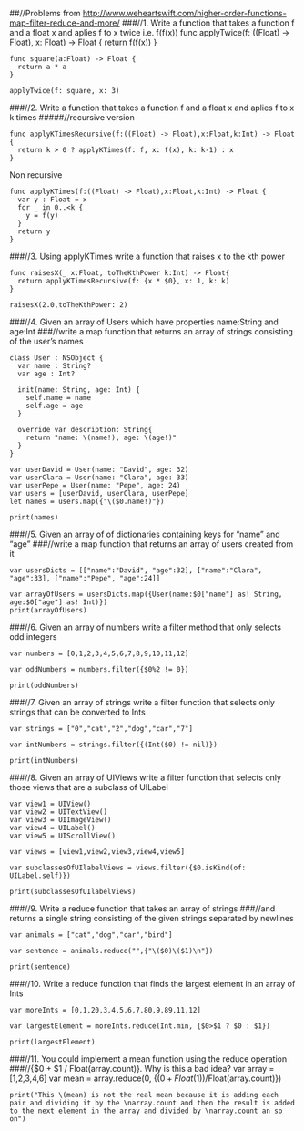 ##//Problems from http://www.weheartswift.com/higher-order-functions-map-filter-reduce-and-more/
###//1. Write a function that takes a function f and a float x and aplies f to x twice i.e. f(f(x))
    func applyTwice(f: ((Float) -> Float), x: Float) -> Float {
      return f(f(x))
    }

    func square(a:Float) -> Float {
      return a * a
    }

    applyTwice(f: square, x: 3)

###//2. Write a function that takes a function f and a float x and aplies f to x k times
#####//recursive version

    func applyKTimesRecursive(f:((Float) -> Float),x:Float,k:Int) -> Float {
      return k > 0 ? applyKTimes(f: f, x: f(x), k: k-1) : x
    }

Non recursive

    func applyKTimes(f:((Float) -> Float),x:Float,k:Int) -> Float {
      var y : Float = x
      for _ in 0..<k {
        y = f(y)
      }
      return y
    }

###//3. Using applyKTimes write a function that raises x to the kth power

    func raisesX(_ x:Float, toTheKthPower k:Int) -> Float{
      return applyKTimesRecursive(f: {x * $0}, x: 1, k: k)
    }

    raisesX(2.0,toTheKthPower: 2)

###//4. Given an array of Users which have properties name:String and age:Int
###//write a map function that returns an array of strings consisting of the user’s names

    class User : NSObject {
      var name : String?
      var age : Int?
      
      init(name: String, age: Int) {
        self.name = name
        self.age = age
      }
      
      override var description: String{
        return "name: \(name!), age: \(age!)"
      }
    }

    var userDavid = User(name: "David", age: 32)
    var userClara = User(name: "Clara", age: 33)
    var userPepe = User(name: "Pepe", age: 24)
    var users = [userDavid, userClara, userPepe]
    let names = users.map({"\($0.name!)"})

    print(names)

###//5. Given an array of of dictionaries containing keys for “name” and “age”
###//write a map function that returns an array of users created from it

    var usersDicts = [["name":"David", "age":32], ["name":"Clara", "age":33], ["name":"Pepe", "age":24]]

    var arrayOfUsers = usersDicts.map({User(name:$0["name"] as! String, age:$0["age"] as! Int)})
    print(arrayOfUsers)

###//6. Given an array of numbers write a filter method that only selects odd integers

    var numbers = [0,1,2,3,4,5,6,7,8,9,10,11,12]

    var oddNumbers = numbers.filter({$0%2 != 0})

    print(oddNumbers)

###//7. Given an array of strings write a filter function that selects only strings that can be converted to Ints

    var strings = ["0","cat","2","dog","car","7"]

    var intNumbers = strings.filter({(Int($0) != nil)})

    print(intNumbers)

###//8. Given an array of UIViews write a filter function that selects only those views that are a subclass of UILabel

    var view1 = UIView()
    var view2 = UITextView()
    var view3 = UIImageView()
    var view4 = UILabel()
    var view5 = UIScrollView()

    var views = [view1,view2,view3,view4,view5]

    var subclassesOfUIlabelViews = views.filter({$0.isKind(of: UILabel.self)})

    print(subclassesOfUIlabelViews)

###//9. Write a reduce function that takes an array of strings 
###//and returns a single string consisting of the given strings separated by newlines

    var animals = ["cat","dog","car","bird"]

    var sentence = animals.reduce("",{"\($0)\($1)\n"})

    print(sentence)


###//10. Write a reduce function that finds the largest element in an array of Ints

    var moreInts = [0,1,20,3,4,5,6,7,80,9,89,11,12]

    var largestElement = moreInts.reduce(Int.min, {$0>$1 ? $0 : $1})

    print(largestElement)

###//11. You could implement a mean function using the reduce operation
###//{$0 + $1 / Float(array.count)}. Why is this a bad idea?
    var array = [1,2,3,4,6]
    var mean = array.reduce(0, {($0+Float($1))/Float(array.count)})

    print("This \(mean) is not the real mean because it is adding each pair and dividing it by the \narray.count and then the result is added to the next element in the array and divided by \narray.count an so on")
